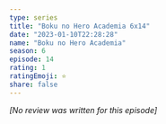 ```yaml
---
type: series
title: "Boku no Hero Academia 6x14"
date: "2023-01-10T22:28:28"
name: "Boku no Hero Academia"
season: 6
episode: 14
rating: 1
ratingEmoji: ⭐️
share: false
---
```


_[No review was written for this episode]_
